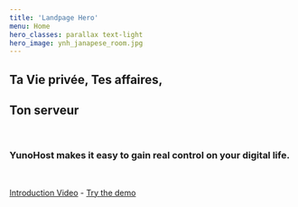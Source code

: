 ```yaml
---
title: 'Landpage Hero'
menu: Home
hero_classes: parallax text-light
hero_image: ynh_janapese_room.jpg
---
```


## Ta **Vie privée**, Tes **affaires**,  
## Ton **serveur**

</br>

### **YunoHost** makes it easy to gain real control on your digital life.

</br>

[Introduction Video](https://eliegavoty.fr/testou/#apps) - [Try the demo](https://learn.getgrav.org?classes=btn,btn-primary,btn-lg&target=_blank)




